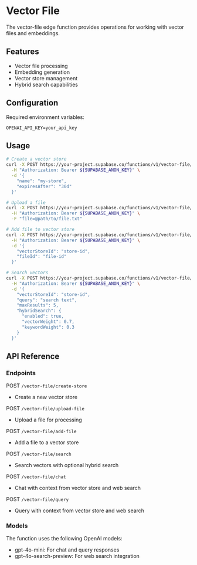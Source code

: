 # Vector File

The vector-file edge function provides operations for working with vector files and embeddings.

## Features

- Vector file processing
- Embedding generation
- Vector store management
- Hybrid search capabilities

## Configuration

Required environment variables:
```
OPENAI_API_KEY=your_api_key
```

## Usage

```bash
# Create a vector store
curl -X POST https://your-project.supabase.co/functions/v1/vector-file/create-store \
  -H "Authorization: Bearer ${SUPABASE_ANON_KEY}" \
  -d '{
    "name": "my-store",
    "expiresAfter": "30d"
  }'

# Upload a file
curl -X POST https://your-project.supabase.co/functions/v1/vector-file/upload-file \
  -H "Authorization: Bearer ${SUPABASE_ANON_KEY}" \
  -F "file=@path/to/file.txt"

# Add file to vector store
curl -X POST https://your-project.supabase.co/functions/v1/vector-file/add-file \
  -H "Authorization: Bearer ${SUPABASE_ANON_KEY}" \
  -d '{
    "vectorStoreId": "store-id",
    "fileId": "file-id"
  }'

# Search vectors
curl -X POST https://your-project.supabase.co/functions/v1/vector-file/search \
  -H "Authorization: Bearer ${SUPABASE_ANON_KEY}" \
  -d '{
    "vectorStoreId": "store-id",
    "query": "search text",
    "maxResults": 5,
    "hybridSearch": {
      "enabled": true,
      "vectorWeight": 0.7,
      "keywordWeight": 0.3
    }
  }'
```

## API Reference

### Endpoints

POST `/vector-file/create-store`
- Create a new vector store

POST `/vector-file/upload-file`
- Upload a file for processing

POST `/vector-file/add-file`
- Add a file to a vector store

POST `/vector-file/search`
- Search vectors with optional hybrid search

POST `/vector-file/chat`
- Chat with context from vector store and web search

POST `/vector-file/query`
- Query with context from vector store and web search

### Models

The function uses the following OpenAI models:
- gpt-4o-mini: For chat and query responses
- gpt-4o-search-preview: For web search integration